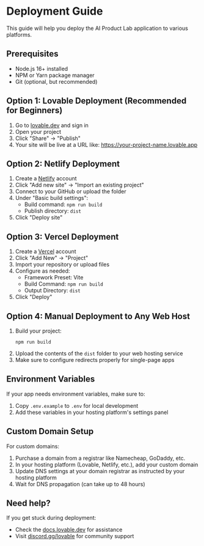 
# Deployment Guide

This guide will help you deploy the AI Product Lab application to various platforms.

## Prerequisites

- Node.js 16+ installed
- NPM or Yarn package manager
- Git (optional, but recommended)

## Option 1: Lovable Deployment (Recommended for Beginners)

1. Go to [lovable.dev](https://lovable.dev) and sign in
2. Open your project
3. Click "Share" → "Publish"
4. Your site will be live at a URL like: https://your-project-name.lovable.app

## Option 2: Netlify Deployment

1. Create a [Netlify](https://netlify.com) account
2. Click "Add new site" → "Import an existing project"
3. Connect to your GitHub or upload the folder
4. Under "Basic build settings":
   - Build command: `npm run build`
   - Publish directory: `dist`
5. Click "Deploy site"

## Option 3: Vercel Deployment

1. Create a [Vercel](https://vercel.com) account
2. Click "Add New" → "Project"
3. Import your repository or upload files
4. Configure as needed:
   - Framework Preset: Vite
   - Build Command: `npm run build`
   - Output Directory: `dist`
5. Click "Deploy"

## Option 4: Manual Deployment to Any Web Host

1. Build your project:
   ```
   npm run build
   ```
2. Upload the contents of the `dist` folder to your web hosting service
3. Make sure to configure redirects properly for single-page apps

## Environment Variables

If your app needs environment variables, make sure to:
1. Copy `.env.example` to `.env` for local development
2. Add these variables in your hosting platform's settings panel

## Custom Domain Setup

For custom domains:
1. Purchase a domain from a registrar like Namecheap, GoDaddy, etc.
2. In your hosting platform (Lovable, Netlify, etc.), add your custom domain
3. Update DNS settings at your domain registrar as instructed by your hosting platform
4. Wait for DNS propagation (can take up to 48 hours)

## Need help?

If you get stuck during deployment:
- Check the [docs.lovable.dev](https://docs.lovable.dev) for assistance
- Visit [discord.gg/lovable](https://discord.gg/lovable) for community support
